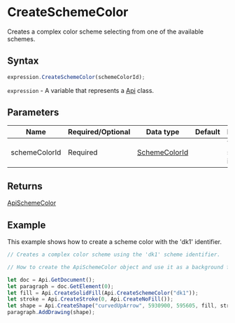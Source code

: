 # CreateSchemeColor

Creates a complex color scheme selecting from one of the available schemes.

## Syntax

```javascript
expression.CreateSchemeColor(schemeColorId);
```

`expression` - A variable that represents a [Api](../Api.md) class.

## Parameters

| **Name** | **Required/Optional** | **Data type** | **Default** | **Description** |
| ------------- | ------------- | ------------- | ------------- | ------------- |
| schemeColorId | Required | [SchemeColorId](../../Enumeration/SchemeColorId.md) |  | The color scheme identifier. |

## Returns

[ApiSchemeColor](../../ApiSchemeColor/ApiSchemeColor.md)

## Example

This example shows how to create a scheme color with the 'dk1' identifier.

```javascript editor-docx
// Creates a complex color scheme using the 'dk1' scheme identifier.

// How to create the ApiSchemeColor object and use it as a background for the ApiShape object.

let doc = Api.GetDocument();
let paragraph = doc.GetElement(0);
let fill = Api.CreateSolidFill(Api.CreateSchemeColor("dk1"));
let stroke = Api.CreateStroke(0, Api.CreateNoFill());
let shape = Api.CreateShape("curvedUpArrow", 5930900, 595605, fill, stroke);
paragraph.AddDrawing(shape);
```
